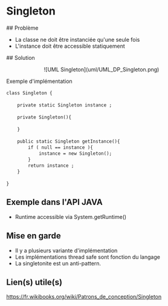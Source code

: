 # Singleton 

## Problème

* La classe ne doit être instanciée qu'une seule fois
* L'instance doit être accessible statiquement

## Solution

<div style="text-align: center">
![UML Singleton](uml/UML_DP_Singleton.png)
</div>

Exemple d'implémentation

```
class Singleton {
    
    private static Singleton instance ; 

    private Singleton(){
        
    }

    public static Singleton getInstance(){
        if ( null == instance ){
            instance = new Singleton();
        }
        return instance ;
    }

}
```

## Exemple dans l'API JAVA

* Runtime accessible via System.getRuntime()


## Mise en garde

* Il y a plusieurs variante d'implémentation
* Les implémentations thread safe sont fonction du langage
* La singletonite est un anti-pattern.

## Lien(s) utile(s)

https://fr.wikibooks.org/wiki/Patrons_de_conception/Singleton






